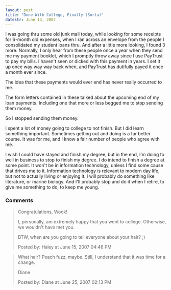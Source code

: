 ```yaml
---
layout: post
title: "Done With College, Finally (Sorta)"
datestr: June 13, 2007
---
```


I was going thru some old junk mail today, while looking for some receipts for 6-month old expenses, when I ran across an envelope from the people I consolidated my student loans thru.  And after a little more looking, I found 3 more.  Normally, I only hear from these people once a year when they send me my payment booklet, which I promptly throw away since I use PayTrust to pay my bills.  I haven't seen or dicked with this payment in years.  I set it up once way way way back when, and PayTrust has dutifully payed it once a month ever since.

The idea that these payments would ever end has never really occurred to me.

The form letters contained in these talked about the upcoming end of my loan payments.  Including one that more or less begged me to stop sending them money.

So I stopped sending them money.

I spent a lot of money going to college to not finish.  But I did learn something important.  Sometimes getting out and doing is a far better course.  It was for me, and I know a fair number of people who agree with me.

I wish I could have stayed and finish my degree, but in the end, I'm doing to well in business to stop to finish my degree.  I do intend to finish a degree at some point.  It won't be in information technology, unless I find some cause that drives me to it.  Information technology is relevant to modern day life, but not to actually living or enjoying it.  I will probably do something like literature, or marine biology.  And I'll probably stop and do it when I retire, to give me something to do, to keep me young.

### Comments

<blockquote>
Congratulations, Wook!

I, personally, am extremely happy that you went to college. Otherwise, we wouldn't have met you.

BTW, when are you going to tell everyone about your hair?  ;)
<div class="comment-meta">Posted by: Haley at June 15, 2007 04:46 PM</div> </blockquote>

<blockquote>
What hair? Peach fuzz, maybe. Still, I understand that it was time for a change.

Diane
<div class="comment-meta">Posted by: Diane at June 25, 2007 02:13 PM</div> </blockquote>

